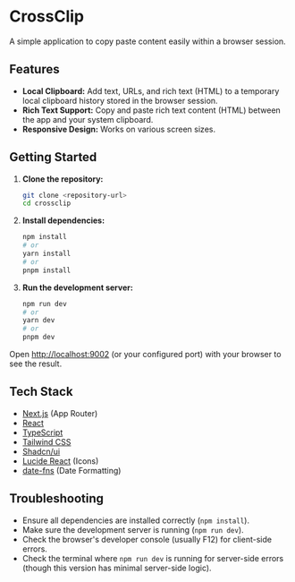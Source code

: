 
# CrossClip

A simple application to copy paste content easily within a browser session.

## Features

*   **Local Clipboard:** Add text, URLs, and rich text (HTML) to a temporary local clipboard history stored in the browser session.
*   **Rich Text Support:** Copy and paste rich text content (HTML) between the app and your system clipboard.
*   **Responsive Design:** Works on various screen sizes.

## Getting Started

1.  **Clone the repository:**
    ```bash
    git clone <repository-url>
    cd crossclip
    ```

2.  **Install dependencies:**
    ```bash
    npm install
    # or
    yarn install
    # or
    pnpm install
    ```

3.  **Run the development server:**
    ```bash
    npm run dev
    # or
    yarn dev
    # or
    pnpm dev
    ```

Open [http://localhost:9002](http://localhost:9002) (or your configured port) with your browser to see the result.

## Tech Stack

*   [Next.js](https://nextjs.org/) (App Router)
*   [React](https://reactjs.org/)
*   [TypeScript](https://www.typescriptlang.org/)
*   [Tailwind CSS](https://tailwindcss.com/)
*   [Shadcn/ui](https://ui.shadcn.com/)
*   [Lucide React](https://lucide.dev/) (Icons)
*   [date-fns](https://date-fns.org/) (Date Formatting)

## Troubleshooting

*   Ensure all dependencies are installed correctly (`npm install`).
*   Make sure the development server is running (`npm run dev`).
*   Check the browser's developer console (usually F12) for client-side errors.
*   Check the terminal where `npm run dev` is running for server-side errors (though this version has minimal server-side logic).

